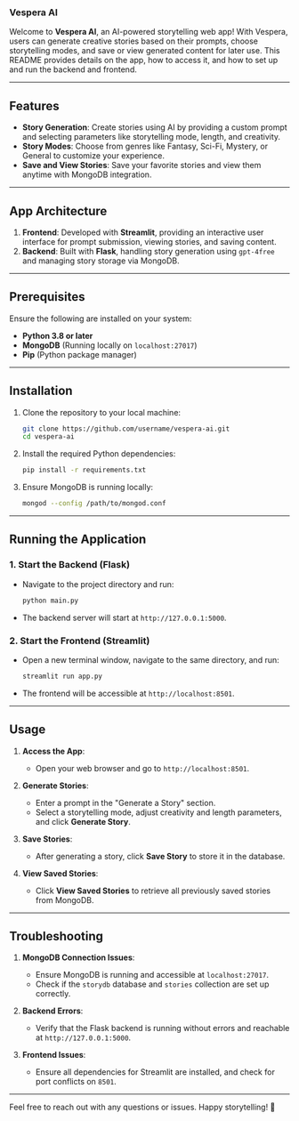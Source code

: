 ### Vespera AI

Welcome to **Vespera AI**, an AI-powered storytelling web app! With Vespera, users can generate creative stories based on their prompts, choose storytelling modes, and save or view generated content for later use. This README provides details on the app, how to access it, and how to set up and run the backend and frontend.

---

## Features

- **Story Generation**: Create stories using AI by providing a custom prompt and selecting parameters like storytelling mode, length, and creativity.
- **Story Modes**: Choose from genres like Fantasy, Sci-Fi, Mystery, or General to customize your experience.
- **Save and View Stories**: Save your favorite stories and view them anytime with MongoDB integration.

---

## App Architecture

1. **Frontend**: Developed with **Streamlit**, providing an interactive user interface for prompt submission, viewing stories, and saving content.
2. **Backend**: Built with **Flask**, handling story generation using `gpt-4free` and managing story storage via MongoDB.

---

## Prerequisites

Ensure the following are installed on your system:

- **Python 3.8 or later**
- **MongoDB** (Running locally on `localhost:27017`)
- **Pip** (Python package manager)

---

## Installation

1. Clone the repository to your local machine:
   ```bash
   git clone https://github.com/username/vespera-ai.git
   cd vespera-ai
   ```

2. Install the required Python dependencies:
   ```bash
   pip install -r requirements.txt
   ```

3. Ensure MongoDB is running locally:
   ```bash
   mongod --config /path/to/mongod.conf
   ```

---

## Running the Application

### 1. Start the Backend (Flask)

- Navigate to the project directory and run:
  ```bash
  python main.py
  ```
- The backend server will start at `http://127.0.0.1:5000`.

### 2. Start the Frontend (Streamlit)

- Open a new terminal window, navigate to the same directory, and run:
  ```bash
  streamlit run app.py
  ```
- The frontend will be accessible at `http://localhost:8501`.

---

## Usage

1. **Access the App**:
   - Open your web browser and go to `http://localhost:8501`.

2. **Generate Stories**:
   - Enter a prompt in the "Generate a Story" section.
   - Select a storytelling mode, adjust creativity and length parameters, and click **Generate Story**.

3. **Save Stories**:
   - After generating a story, click **Save Story** to store it in the database.

4. **View Saved Stories**:
   - Click **View Saved Stories** to retrieve all previously saved stories from MongoDB.

---

## Troubleshooting

1. **MongoDB Connection Issues**:
   - Ensure MongoDB is running and accessible at `localhost:27017`.
   - Check if the `storydb` database and `stories` collection are set up correctly.

2. **Backend Errors**:
   - Verify that the Flask backend is running without errors and reachable at `http://127.0.0.1:5000`.

3. **Frontend Issues**:
   - Ensure all dependencies for Streamlit are installed, and check for port conflicts on `8501`.

---

Feel free to reach out with any questions or issues. Happy storytelling! 🌟
